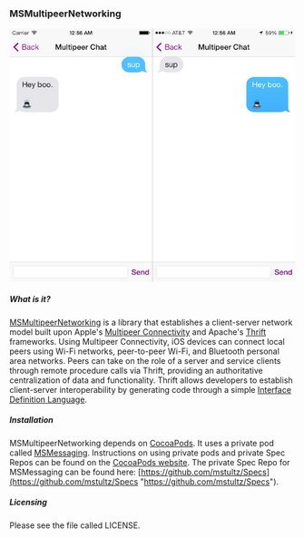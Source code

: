 ### MSMultipeerNetworking ###

![Example](Example.png)

##### What is it? #####

[MSMultipeerNetworking](https://github.com/mstultz/MSMultipeerNetworking "MSMultipeerNetworking") is a library that establishes a client-server network model built upon Apple's [Multipeer Connectivity](https://developer.apple.com/library/ios/documentation/MultipeerConnectivity/Reference/MultipeerConnectivityFramework/Introduction/Introduction.html "MultipeerConnectivity") and Apache's [Thrift](https://github.com/apache/thrift "Thrift") frameworks. Using Multipeer Connectivity, iOS devices can connect local peers using Wi-Fi networks, peer-to-peer Wi-Fi, and Bluetooth personal area networks. Peers can take on the role of a server and service clients through remote procedure calls via Thrift, providing an authoritative centralization of data and functionality. Thrift allows developers to establish client-server interoperability by generating code through a simple [Interface Definition Language](http://thrift.apache.org/docs/idl "Interface Definition Language").

##### Installation #####

MSMultipeerNetworking depends on [CocoaPods](http://cocoapods.org "CocoaPods"). It uses a private pod called [MSMessaging](https://github.com/mstultz/MSMessaging "MSMessaging"). Instructions on using private pods and private Spec Repos can be found on the [CocoaPods website](http://guides.cocoapods.org/making/private-cocoapods.html "CocoaPods website"). The private Spec Repo for MSMessaging can be found here:  [https://github.com/mstultz/Specs](https://github.com/mstultz/Specs "https://github.com/mstultz/Specs").

##### Licensing #####

Please see the file called LICENSE.
